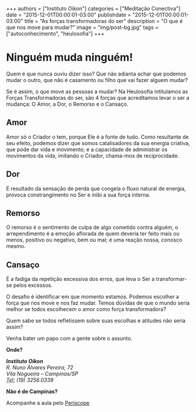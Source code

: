 
+++
authors = ["Instituto Oikon"]
categories = ["Meditação Conectiva"]
date = "2015-12-01T00:00:01-03:00"
publishdate = "2015-12-01T00:00:01-03:00"
title = "As forças transformadoras do ser"
description = "O que é que nos move para mudar?"
image = "img/post-bg.jpg"
tags = ["autoconhecimento", "heulosofia"]
+++

# Ninguém muda ninguém!

Quem é que nunca ouviu dizer isso? Que não adianta achar que podemos mudar o outro, que não é casamento ou filho que vai fazer alguem mudar?

Se é assim, o que move as pessoas a mudar? Na Heulosofia intitulamos as Forças Transformadoras do ser, são 4 forças que acreditamos levar o ser a mudança: O Amor, a Dor, o Remorso e o Cansaço.

## Amor
Amor só o Criador o tem, porque Ele é a fonte de tudo. Como resultante de seu efeito, podemos dizer que somos catalisadores da sua energia criativa, que pode dar vida e movimento; e a capacidade de administrar os movimentos da vida, imitando o Criador, chama-mos de reciprocidade.

## Dor
É resultado da sensação de perda que congela o fluxo natural de energia, provoca constrangimento no Ser e inibi a sua força interna.

## Remorso
O remorso é o sentimento de culpa de algo cometido contra alguém, o arrependimento é a emoção aflorada de quem deveria ter feito mais ou menos, positivo ou negativo, bem ou mal; é uma reação nossa, conosco mesmo.


## Cansaço
É a fadiga da repetição excessiva dos erros, que leva o Ser a transformar-se pelos excessos.


O desafio é identificar em que momento estamos. Podemos escolher a força que nos move e nos faz mudar. Temos dúvidas de que o mundo seria melhor se todos escolhecem o amor como força transformadora?

Quem sabe se todos refletissem sobre suas escolhas e atitudes não seria assim?


Venha bater um papo com a gente sobre o assunto.


**Onde?**

<address>
  <strong>Instituto Oikon</strong><br>
  R. Nuno Álvares Pereira, 72<br>
  Vila Nogueira – Campinas/SP<br>
  <abbr title="Phone">Tel:</abbr> (19) 3256.0339
</address>


**Não é de Campinas?**

Acompanhe a aula pelo [Periscope][a41c6f3b]

  [a41c6f3b]: https://www.periscope.tv/ "Periscope"
